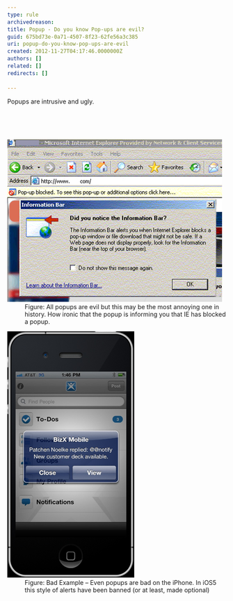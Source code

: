 ```yaml
---
type: rule
archivedreason: 
title: Popup - Do you know Pop-ups are evil?
guid: 675bd73e-0a71-4507-8f23-62fe56a3c385
uri: popup-do-you-know-pop-ups-are-evil
created: 2012-11-27T04:17:46.0000000Z
authors: []
related: []
redirects: []

---
```



<p>Popups are intrusive and ugly.</p>
<br><excerpt class='endintro'></excerpt><br>
​<dl class="image"><dt><img alt="Pop-ups are evil" src="../../assets/popup-evil.jpg" /></dt> <dd>Figure: All popups are evil but this may be the most annoying one in history. How ironic that the popup is informing you that IE has blocked a popup.</dd></dl> <dl class="badImage"><dt><img alt="Pop-up on iPhone" src="../../assets/iphone-popup.jpg" /></dt> <dd>Figure: Bad Example – Even popups are bad on the iPhone. In iOS5 this style of alerts have been banned (or at least, made optional)</dd></dl>


